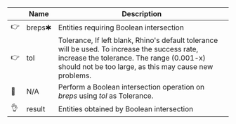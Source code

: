 
|     | Name   | Description                                                                                                                                                                                          |
| --- | ------ | ---------------------------------------------------------------------------------------------------------------------------------------------------------------------------------------------------- |
| 👉  | breps✱ | Entities requiring Boolean intersection                                                                                                                                                              |
| 👉  | tol    | Tolerance, If left blank, Rhino's default tolerance will be used. To increase the success rate, increase the tolerance. The range (0.001-x) should not be too large, as this may cause new problems. |
| 🤯  | N/A    | Perform a Boolean intersection operation on *breps* using *tol* as Tolerance.                                                                                                                        |
| 👌  | result | Entities obtained by Boolean intersection                                                                                                                                                            |
